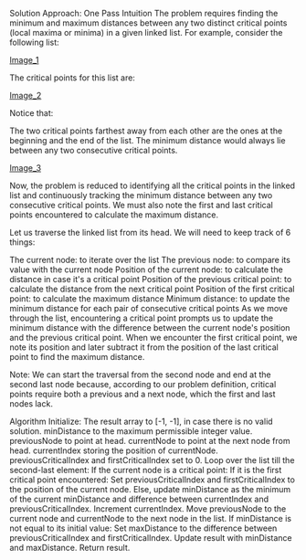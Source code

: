 Solution
Approach: One Pass
Intuition
The problem requires finding the minimum and maximum distances between any two distinct critical points (local maxima or minima) in a given linked list. For example, consider the following list:

[Image_1](https://leetcode.com/problems/find-the-minimum-and-maximum-number-of-nodes-between-critical-points/Figures/2058/image_1.png)

The critical points for this list are:

[Image_2](https://leetcode.com/problems/find-the-minimum-and-maximum-number-of-nodes-between-critical-points/Figures/2058/image_2.png)

Notice that:

The two critical points farthest away from each other are the ones at the beginning and the end of the list.
The minimum distance would always lie between any two consecutive critical points.

[Image_3](https://leetcode.com/problems/find-the-minimum-and-maximum-number-of-nodes-between-critical-points/Figures/2058/image_3.png)

Now, the problem is reduced to identifying all the critical points in the linked list and continuously tracking the minimum distance between any two consecutive critical points. We must also note the first and last critical points encountered to calculate the maximum distance.

Let us traverse the linked list from its head. We will need to keep track of 6 things:

The current node: to iterate over the list
The previous node: to compare its value with the current node
Position of the current node: to calculate the distance in case it's a critical point
Position of the previous critical point: to calculate the distance from the next critical point
Position of the first critical point: to calculate the maximum distance
Minimum distance: to update the minimum distance for each pair of consecutive critical points
As we move through the list, encountering a critical point prompts us to update the minimum distance with the difference between the current node's position and the previous critical point. When we encounter the first critical point, we note its position and later subtract it from the position of the last critical point to find the maximum distance.

Note: We can start the traversal from the second node and end at the second last node because, according to our problem definition, critical points require both a previous and a next node, which the first and last nodes lack.

Algorithm
Initialize:
The result array to [-1, -1], in case there is no valid solution.
minDistance to the maximum permissible integer value.
previousNode to point at head.
currentNode to point at the next node from head.
currentIndex storing the position of currentNode.
previousCriticalIndex and firstCriticalIndex set to 0.
Loop over the list till the second-last element:
If the current node is a critical point:
If it is the first critical point encountered:
Set previousCriticalIndex and firstCriticalIndex to the position of the current node.
Else, update minDistance as the minimum of the current minDistance and difference between currentIndex and previousCriticalIndex.
Increment currentIndex. Move previousNode to the current node and currentNode to the next node in the list.
If minDistance is not equal to its initial value:
Set maxDistance to the difference between previousCriticalIndex and firstCriticalIndex.
Update result with minDistance and maxDistance.
Return result.
